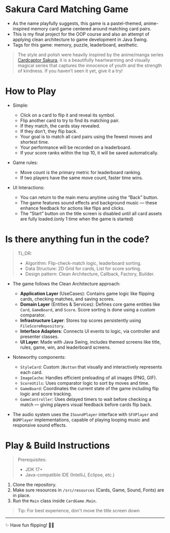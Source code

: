 # Sakura Card Matching Game

- As the name playfully suggests, this game is a pastel-themed, anime-inspired memory card game centered around matching card pairs.
- This is my final project for the OOP course and also an attempt of applying clean architecture to game development in Java Swing.
- Tags for this game: memory, puzzle, leaderboard, aesthetic.

> The style and polish were heavily inspired by the anime/manga series [Cardcaptor Sakura](https://ccsakura.fandom.com/wiki/Cardcaptor_Sakura), it is a beautifully heartwarming and visually magical series that captures the innocence of youth and the strength of kindness. If you haven’t seen it yet, give it a try!

# How to Play

- Simple:
    - Click on a card to flip it and reveal its symbol.
    - Flip another card to try to find its matching pair.
    - If they match, the cards stay revealed.
    - If they don’t, they flip back.
    - Your goal is to match all card pairs using the fewest moves and shortest time.
    - Your performance will be recorded on a leaderboard.
    - If your score ranks within the top 10, it will be saved automatically.

- Game rules:
    - Move count is the primary metric for leaderboard ranking.
    - If two players have the same move count, faster time wins.

- UI Interactions:
    - You can return to the main menu anytime using the “Back” button.
    - The game features sound effects and background music — these enhance feedback for actions like flips and clicks.
    - The “Start” button on the title screen is disabled until all card assets are fully loaded.(only 1 time when the game is started)

# Is there anything fun in the code?

> TL;DR:
> - Algorithm: Flip-check-match logic, leaderboard sorting.
> - Data Structure: 2D Grid for cards, List for score sorting.
> - Design pattern: Clean Architecture, Callback, Factory, Builder.

- The game follows the Clean Architecture approach:
    - **Application Layer** (UseCases): Contains game logic like flipping cards, checking matches, and saving scores.
    - **Domain Layer** (Entities & Services): Defines core game entities like `Card`, `GameBoard`, and `Score`. Score sorting is done using a custom comparator.
    - **Infrastructure Layer**: Stores top scores persistently using `FileScoreRepository`.
    - **Interface Adapters**: Connects UI events to logic, via controller and presenter classes.
    - **UI Layer**: Made with Java Swing, includes themed screens like title, rules, game, win, and leaderboard screens.

- Noteworthy components:
    - `StyleCard`: Custom `JButton` that visually and interactively represents each card.
    - `ImageCache`: Handles efficient preloading of all images (PNG, GIF).
    - `ScoreUtils`: Uses comparator logic to sort by moves and time.
    - `GameBoard`: Coordinates the current state of the game including flip logic and score tracking.
    - `GameController`: Uses delayed timers to wait before checking a match — giving players visual feedback before cards flip back.

- The audio system uses the `ISoundPlayer` interface with `SFXPlayer` and `BGMPlayer` implementations, capable of playing looping music and responsive sound effects.

# Play & Build Instructions

> Prerequisites:
> - JDK 17+
> - Java-compatible IDE (IntelliJ, Eclipse, etc.)

1. Clone the repository.
2. Make sure resources in `/src/resources` (Cards, Game, Sound, Fonts) are in place.
3. Run the `Main` class inside `CardGame.Main`.

> Tip: For best experience, don't move the title screen down

---

✨ Have fun flipping! 🍡🌸
